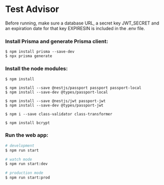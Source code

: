 # Test Advisor
Before running, make sure a database URL, a secret key JWT_SECRET and an expiration date for that key EXPIRESIN is included in the .env file.

### Install Prisma and generate Prisma client:
```
$ npm install prisma --save-dev
$ npx prisma generate
```

### Install the node modules:
```
$ npm install

$ npm install --save @nestjs/passport passport passport-local 
$ npm install --save-dev @types/passport-local 

$ npm install --save @nestjs/jwt passport-jwt 
$ npm install --save-dev @types/passport-jwt 

$ npm i --save class-validator class-transformer 

$ npm install bcrypt 
```


### Run the web app:
```bash
# development
$ npm run start

# watch mode
$ npm run start:dev

# production mode
$ npm run start:prod
```
